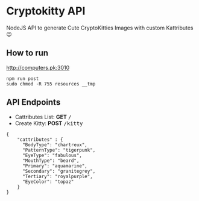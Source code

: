 # Cryptokitty API
NodeJS API to generate Cute CryptoKitties Images with custom Kattributes 😉

How to run
-----------
<a href="http://computers.pk:3010">http://computers.pk:3010</a>

```shell
npm run post
sudo chmod -R 755 resources __tmp
```
API Endpoints
-----------
- Cattributes List:     <b>GET</b> <tt>/</tt>
- Create Kitty:         <b>POST</b> <tt>/kitty</tt>
```
{
    "cattributes" : {
      "BodyType": "chartreux",
      "PatternType": "tigerpunk",
      "EyeType": "fabulous",
      "MouthType": "beard",
      "Primary": "aquamarine",
      "Secondary": "granitegrey",
      "Tertiary": "royalpurple",
      "EyeColor": "topaz"
    }
}
```
